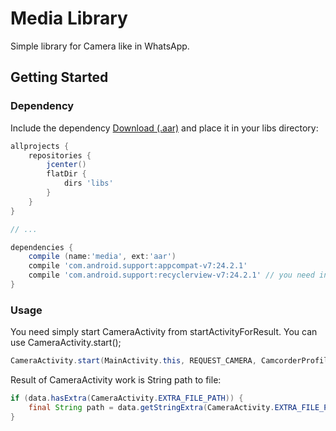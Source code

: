 # Media Library

Simple library for Camera like in WhatsApp. 

## Getting Started

### Dependency

Include the dependency [Download (.aar)](http://git.rollncode.com/ta/whatsapp_media_library/raw/18b893a1324657133598575e87bd3a39b8832168/release/library-release.aar) and place it in your libs directory:

```groovy
allprojects {
    repositories {
        jcenter()
        flatDir {
            dirs 'libs'
        }
    }
}

// ...

dependencies {
    compile (name:'media', ext:'aar')
    compile 'com.android.support:appcompat-v7:24.2.1'
    compile 'com.android.support:recyclerview-v7:24.2.1' // you need include this too
}
```

### Usage

You need simply start CameraActivity from startActivityForResult. You can use CameraActivity.start();

```java
CameraActivity.start(MainActivity.this, REQUEST_CAMERA, CamcorderProfile.QUALITY_720P);
```

Result of CameraActivity work is String path to file:

```java
if (data.hasExtra(CameraActivity.EXTRA_FILE_PATH)) {
	final String path = data.getStringExtra(CameraActivity.EXTRA_FILE_PATH);
}
```